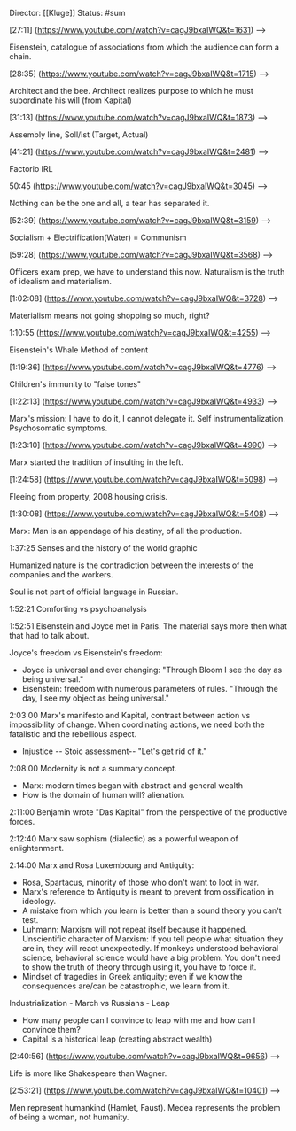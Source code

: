 Director:  [[Kluge]]
Status: #sum

[27:11] (https://www.youtube.com/watch?v=cagJ9bxaIWQ&t=1631) -->

Eisenstein, catalogue of associations from which the audience can form a chain.

[28:35] (https://www.youtube.com/watch?v=cagJ9bxaIWQ&t=1715) -->

Architect and the bee. Architect realizes purpose to which he must subordinate his will (from Kapital)

[31:13] (https://www.youtube.com/watch?v=cagJ9bxaIWQ&t=1873) -->

Assembly line, Soll/Ist (Target, Actual)

[41:21] (https://www.youtube.com/watch?v=cagJ9bxaIWQ&t=2481) -->

Factorio IRL

50:45 (https://www.youtube.com/watch?v=cagJ9bxaIWQ&t=3045) -->

Nothing can be the one and all, a tear has separated it.

[52:39] (https://www.youtube.com/watch?v=cagJ9bxaIWQ&t=3159) -->

Socialism + Electrification(Water) = Communism

[59:28] (https://www.youtube.com/watch?v=cagJ9bxaIWQ&t=3568) -->

Officers exam prep, we have to understand this now. Naturalism is the truth of idealism and materialism.

[1:02:08] (https://www.youtube.com/watch?v=cagJ9bxaIWQ&t=3728) -->

Materialism means not going shopping so much, right?

1:10:55 (https://www.youtube.com/watch?v=cagJ9bxaIWQ&t=4255) -->

Eisenstein's Whale Method of content

[1:19:36] (https://www.youtube.com/watch?v=cagJ9bxaIWQ&t=4776) -->

Children's immunity to "false tones"

[1:22:13] (https://www.youtube.com/watch?v=cagJ9bxaIWQ&t=4933) -->

Marx's mission: I have to do it, I cannot delegate it. Self instrumentalization. Psychosomatic symptoms.

[1:23:10] (https://www.youtube.com/watch?v=cagJ9bxaIWQ&t=4990) -->

Marx started the tradition of insulting in the left.

[1:24:58] (https://www.youtube.com/watch?v=cagJ9bxaIWQ&t=5098) -->

Fleeing from property, 2008 housing crisis.

[1:30:08] (https://www.youtube.com/watch?v=cagJ9bxaIWQ&t=5408) -->

Marx: Man is an appendage of his destiny, of all the production. 

1:37:25 Senses and the history of the world graphic

Humanized nature is the contradiction between the interests of the companies and the workers.

Soul is not part of official language in Russian.

1:52:21 Comforting vs psychoanalysis

1:52:51 Eisenstein and Joyce met in Paris. The material says more then what that had to talk about. 

Joyce's freedom vs Eisenstein's freedom:
- Joyce is universal and ever changing: "Through Bloom I see the day as being universal."
- Eisenstein: freedom with numerous parameters of rules.
"Through the day, I see my object as being universal."

2:03:00 Marx's manifesto and Kapital, contrast between action vs impossibility of change. When coordinating actions, we need both the fatalistic and the rebellious aspect. 
- Injustice -- Stoic assessment-- "Let's get rid of it."

2:08:00 Modernity is not a summary concept.
- Marx: modern times began with abstract and general wealth
- How is the domain of human will? alienation.

2:11:00 Benjamin wrote "Das Kapital" from the perspective of the productive forces.

2:12:40 Marx saw sophism (dialectic) as a powerful weapon of enlightenment.

2:14:00 
Marx and Rosa Luxembourg and Antiquity:
- Rosa, Spartacus, minority of those who don't want to loot in war.
- Marx's reference to Antiquity is meant to prevent from ossification in ideology.
- A mistake from which you learn is better than a sound theory you can't test.
- Luhmann: Marxism will not repeat itself because it happened. Unscientific character of Marxism: If you tell people what situation they are in, they will react unexpectedly. If monkeys understood behavioral science, behavioral science would have a big problem. You don't need to show the truth of theory through using it, you have to force it.
- Mindset of tragedies in Greek antiquity; even if we know the consequences are/can be catastrophic, we learn from it.

Industrialization - March vs Russians - Leap
- How many people can I convince to leap with me and how can I convince them?
- Capital is a historical leap (creating abstract wealth)

[2:40:56] (https://www.youtube.com/watch?v=cagJ9bxaIWQ&t=9656) -->

Life is more like Shakespeare than Wagner.

[2:53:21] (https://www.youtube.com/watch?v=cagJ9bxaIWQ&t=10401) -->

Men represent humankind (Hamlet, Faust). Medea represents the problem of being a woman, not humanity.

